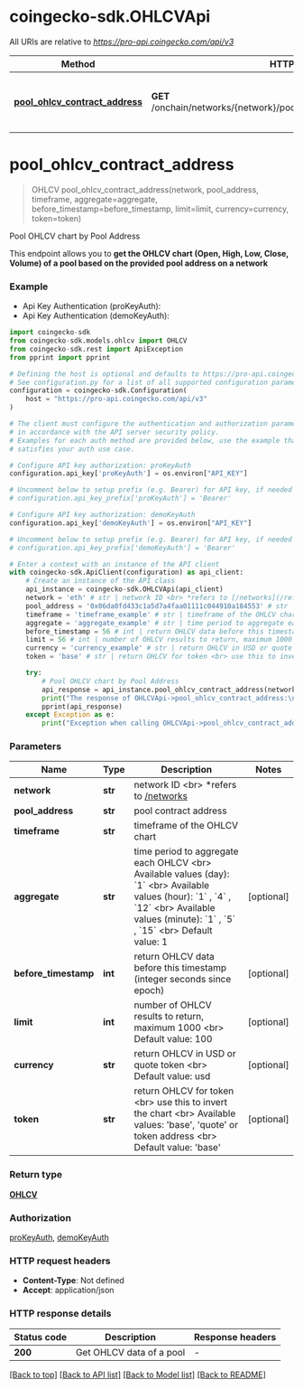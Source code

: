 # coingecko-sdk.OHLCVApi

All URIs are relative to *https://pro-api.coingecko.com/api/v3*

Method | HTTP request | Description
------------- | ------------- | -------------
[**pool_ohlcv_contract_address**](OHLCVApi.md#pool_ohlcv_contract_address) | **GET** /onchain/networks/{network}/pools/{pool_address}/ohlcv/{timeframe} | Pool OHLCV chart by Pool Address


# **pool_ohlcv_contract_address**
> OHLCV pool_ohlcv_contract_address(network, pool_address, timeframe, aggregate=aggregate, before_timestamp=before_timestamp, limit=limit, currency=currency, token=token)

Pool OHLCV chart by Pool Address

This endpoint allows you to **get the OHLCV chart (Open, High, Low, Close, Volume) of a pool based on the provided pool address on a network**

### Example

* Api Key Authentication (proKeyAuth):
* Api Key Authentication (demoKeyAuth):

```python
import coingecko-sdk
from coingecko-sdk.models.ohlcv import OHLCV
from coingecko-sdk.rest import ApiException
from pprint import pprint

# Defining the host is optional and defaults to https://pro-api.coingecko.com/api/v3
# See configuration.py for a list of all supported configuration parameters.
configuration = coingecko-sdk.Configuration(
    host = "https://pro-api.coingecko.com/api/v3"
)

# The client must configure the authentication and authorization parameters
# in accordance with the API server security policy.
# Examples for each auth method are provided below, use the example that
# satisfies your auth use case.

# Configure API key authorization: proKeyAuth
configuration.api_key['proKeyAuth'] = os.environ["API_KEY"]

# Uncomment below to setup prefix (e.g. Bearer) for API key, if needed
# configuration.api_key_prefix['proKeyAuth'] = 'Bearer'

# Configure API key authorization: demoKeyAuth
configuration.api_key['demoKeyAuth'] = os.environ["API_KEY"]

# Uncomment below to setup prefix (e.g. Bearer) for API key, if needed
# configuration.api_key_prefix['demoKeyAuth'] = 'Bearer'

# Enter a context with an instance of the API client
with coingecko-sdk.ApiClient(configuration) as api_client:
    # Create an instance of the API class
    api_instance = coingecko-sdk.OHLCVApi(api_client)
    network = 'eth' # str | network ID <br> *refers to [/networks](/reference/networks-list)
    pool_address = '0x06da0fd433c1a5d7a4faa01111c044910a184553' # str | pool contract address
    timeframe = 'timeframe_example' # str | timeframe of the OHLCV chart
    aggregate = 'aggregate_example' # str | time period to aggregate each OHLCV <br> Available values (day): `1` <br> Available values (hour): `1` , `4` , `12` <br> Available values (minute): `1` , `5` , `15` <br> Default value: 1 (optional)
    before_timestamp = 56 # int | return OHLCV data before this timestamp (integer seconds since epoch) (optional)
    limit = 56 # int | number of OHLCV results to return, maximum 1000 <br> Default value: 100 (optional)
    currency = 'currency_example' # str | return OHLCV in USD or quote token <br> Default value: usd (optional)
    token = 'base' # str | return OHLCV for token <br> use this to invert the chart <br> Available values: 'base', 'quote' or token address <br> Default value: 'base' (optional)

    try:
        # Pool OHLCV chart by Pool Address
        api_response = api_instance.pool_ohlcv_contract_address(network, pool_address, timeframe, aggregate=aggregate, before_timestamp=before_timestamp, limit=limit, currency=currency, token=token)
        print("The response of OHLCVApi->pool_ohlcv_contract_address:\n")
        pprint(api_response)
    except Exception as e:
        print("Exception when calling OHLCVApi->pool_ohlcv_contract_address: %s\n" % e)
```



### Parameters


Name | Type | Description  | Notes
------------- | ------------- | ------------- | -------------
 **network** | **str**| network ID &lt;br&gt; *refers to [/networks](/reference/networks-list) | 
 **pool_address** | **str**| pool contract address | 
 **timeframe** | **str**| timeframe of the OHLCV chart | 
 **aggregate** | **str**| time period to aggregate each OHLCV &lt;br&gt; Available values (day): &#x60;1&#x60; &lt;br&gt; Available values (hour): &#x60;1&#x60; , &#x60;4&#x60; , &#x60;12&#x60; &lt;br&gt; Available values (minute): &#x60;1&#x60; , &#x60;5&#x60; , &#x60;15&#x60; &lt;br&gt; Default value: 1 | [optional] 
 **before_timestamp** | **int**| return OHLCV data before this timestamp (integer seconds since epoch) | [optional] 
 **limit** | **int**| number of OHLCV results to return, maximum 1000 &lt;br&gt; Default value: 100 | [optional] 
 **currency** | **str**| return OHLCV in USD or quote token &lt;br&gt; Default value: usd | [optional] 
 **token** | **str**| return OHLCV for token &lt;br&gt; use this to invert the chart &lt;br&gt; Available values: &#39;base&#39;, &#39;quote&#39; or token address &lt;br&gt; Default value: &#39;base&#39; | [optional] 

### Return type

[**OHLCV**](OHLCV.md)

### Authorization

[proKeyAuth](../README.md#proKeyAuth), [demoKeyAuth](../README.md#demoKeyAuth)

### HTTP request headers

 - **Content-Type**: Not defined
 - **Accept**: application/json

### HTTP response details

| Status code | Description | Response headers |
|-------------|-------------|------------------|
**200** | Get OHLCV data of a pool |  -  |

[[Back to top]](#) [[Back to API list]](../README.md#documentation-for-api-endpoints) [[Back to Model list]](../README.md#documentation-for-models) [[Back to README]](../README.md)

